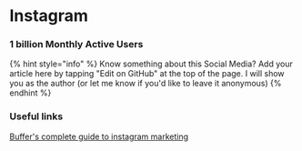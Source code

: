 # Instagram

### 1 billion Monthly Active Users 

{% hint style="info" %}
Know something about this Social Media? Add your article here by tapping "Edit on GitHub" at the top of the page. I will show you as the author \(or let me know if you'd like to leave it anonymous\)
{% endhint %}

### Useful links

[Buffer's complete guide to instagram marketing](https://buffer.com/instagram-marketing)


